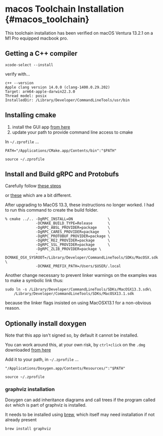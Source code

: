 # macos Toolchain Installation {#macos_toolchain}

This toolchain installation has been verified on macOS Ventura 13.2.1
on a M1 Pro equipped macbook pro.

## Getting a C++ compiler

`xcode-select --install`

verify with...

```{.sh}
c++ --version
Apple clang version 14.0.0 (clang-1400.0.29.202)
Target: arm64-apple-darwin22.3.0
Thread model: posix
InstalledDir: /Library/Developer/CommandLineTools/usr/bin
```

## Installing cmake

1. install the GUI app [from here](https://cmake.org/download/)
2. update your path to provide command line access to cmake

In `~/.zprofile` ...

```{.sh}
PATH="/Applications/CMake.app/Contents/bin":"$PATH"
```

```{.sh}
source ~/.zprofile
```

## Install and Build gRPC and Protobufs

Carefully follow [these steps](https://grpc.io/docs/languages/cpp/quickstart/)

or [these](https://github.com/grpc/grpc/blob/master/BUILDING.md) which are a bit different.

After upgrading to MacOS 13.3, these instructions no longer worked. I had to run this command to create the build folder.

```{.sh}
% cmake ../.. -DgRPC_INSTALL=ON                \
              -DCMAKE_BUILD_TYPE=Release       \
              -DgRPC_ABSL_PROVIDER=package     \
              -DgRPC_CARES_PROVIDER=package    \
              -DgRPC_PROTOBUF_PROVIDER=package \
              -DgRPC_RE2_PROVIDER=package      \
              -DgRPC_SSL_PROVIDER=package      \
              -DgRPC_ZLIB_PROVIDER=package \
              -DCMAKE_OSX_SYSROOT=/Library/Developer/CommandLineTools/SDKs/MacOSX.sdk \
              -DCMAKE_PREFIX_PATH=/Users/$USER/.local 
```

Another change necessary to prevent linker warnings on the examples was to make a symbolic link thus:

```{.sh}
sudo ln -s /Library/Developer/CommandLineTools/SDKs/MacOSX13.3.sdk\
    /Library/Developer/CommandLineTools/SDKs/MacOSX13.1.sdk
```

because the linker flags insisted on using MacOSX13.1 for a non-obvious reason.

## Optionally install doxygen

Note that this app isn't signed so, by default it cannot be installed.

You can work around this, at your own risk, by `ctrl+click` on the `.dmg` downloaded [from here](https://www.doxygen.nl/files/Doxygen-1.9.6.dmg)

Add it to your path, in `~/.zprofile` ...

```{.sh}
"/Applications/Doxygen.app/Contents/Resources/":"$PATH"
```

```{.sh}
source ~/.zprofile
```

### graphviz installation

Doxygen can add inheritance diagrams and call trees if the program called `dot`
which is part of graphviz is installed.

It needs to be installed using [brew](https://docs.brew.sh/Installation),
which itself may need installation if not already present

```{.sh}
brew install graphviz
```
